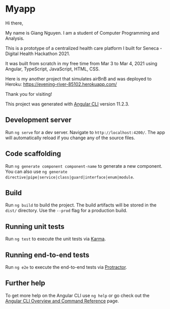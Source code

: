 # Myapp
Hi there,

My name is Giang Nguyen. I am a student of Computer Programming and Analysis.

This is a prototype of a centralized health care platform I built for Seneca - Digital Health Hackathon 2021.

It was built from scratch in my free time from Mar 3 to Mar 4, 2021 using Angular, TypeScript, JavaScript, HTML, CSS.

Here is my another project that simulates airBnB and was deployed to Heroku: https://evening-river-85102.herokuapp.com/

Thank you for visiting!

This project was generated with [Angular CLI](https://github.com/angular/angular-cli) version 11.2.3.

## Development server

Run `ng serve` for a dev server. Navigate to `http://localhost:4200/`. The app will automatically reload if you change any of the source files.

## Code scaffolding

Run `ng generate component component-name` to generate a new component. You can also use `ng generate directive|pipe|service|class|guard|interface|enum|module`.

## Build

Run `ng build` to build the project. The build artifacts will be stored in the `dist/` directory. Use the `--prod` flag for a production build.

## Running unit tests

Run `ng test` to execute the unit tests via [Karma](https://karma-runner.github.io).

## Running end-to-end tests

Run `ng e2e` to execute the end-to-end tests via [Protractor](http://www.protractortest.org/).

## Further help

To get more help on the Angular CLI use `ng help` or go check out the [Angular CLI Overview and Command Reference](https://angular.io/cli) page.
